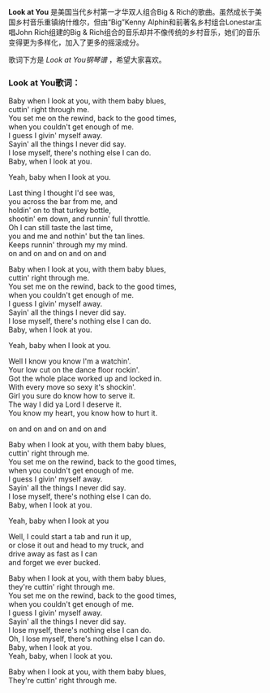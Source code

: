 

**Look at You** 是美国当代乡村第一才华双人组合Big & Rich的歌曲。虽然成长于美国乡村音乐重镇纳什维尔，但由“Big”Kenny
Alphin和前著名乡村组合Lonestar主唱John Rich组建的Big &
Rich组合的音乐却并不像传统的乡村音乐，她们的音乐变得更为多样化，加入了更多的摇滚成分。

  
歌词下方是 _Look at You钢琴谱_ ，希望大家喜欢。

### Look at You歌词：

Baby when I look at you, with them baby blues,  
cuttin' right through me.  
You set me on the rewind, back to the good times,  
when you couldn't get enough of me.  
I guess I givin' myself away.  
Sayin' all the things I never did say.  
I lose myself, there's nothing else I can do.  
Baby, when I look at you.

Yeah, baby when I look at you.

Last thing I thought I'd see was,  
you across the bar from me, and  
holdin' on to that turkey bottle,  
shootin' em down, and runnin' full throttle.  
Oh I can still taste the last time,  
you and me and nothin' but the tan lines.  
Keeps runnin' through my my mind.  
on and on and on and on and

Baby when I look at you, with them baby blues,  
cuttin' right through me.  
You set me on the rewind, back to the good times,  
when you couldn't get enough of me.  
I guess I givin' myself away.  
Sayin' all the things I never did say.  
I lose myself, there's nothing else I can do.  
Baby, when I look at you.

Yeah, baby when I look at you.

Well I know you know I'm a watchin'.  
Your low cut on the dance floor rockin'.  
Got the whole place worked up and locked in.  
With every move so sexy it's shockin'.  
Girl you sure do know how to serve it.  
The way I did ya Lord I deserve it.  
You know my heart, you know how to hurt it.

on and on and on and on and

Baby when I look at you, with them baby blues,  
cuttin' right through me.  
You set me on the rewind, back to the good times,  
when you couldn't get enough of me.  
I guess I givin' myself away.  
Sayin' all the things I never did say.  
I lose myself, there's nothing else I can do.  
Baby, when I look at you.

Yeah, baby when I look at you

Well, I could start a tab and run it up,  
or close it out and head to my truck, and  
drive away as fast as I can  
and forget we ever bucked.

Baby when I look at you, with them baby blues,  
they're cuttin' right through me.  
You set me on the rewind, back to the good times,  
when you couldn't get enough of me.  
I guess I givin' myself away.  
Sayin' all the things I never did say.  
I lose myself, there's nothing else I can do.  
Oh, I lose myself, there's nothing else I can do.  
Baby, when I look at you.  
Yeah, baby, when I look at you.

Baby when I look at you, with them baby blues,  
They're cuttin' right through me.

